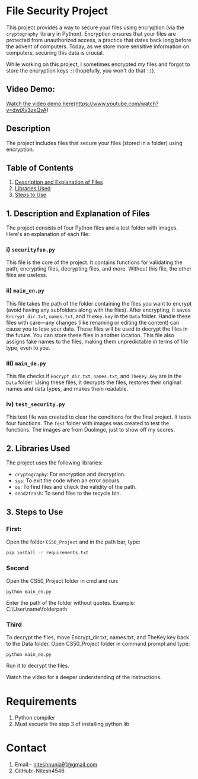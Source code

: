 # File Security Project

This project provides a way to secure your files using encryption (via the `cryptography` library in Python). Encryption ensures that your files are protected from unauthorized access, a practice that dates back long before the advent of computers. Today, as we store more sensitive information on computers, securing this data is crucial.

While working on this project, I sometimes encrypted my files and forgot to store the encryption keys `:|`(hopefully, you won't do that `:)`).


## Video Demo:

[Watch the video demo here](#)(https://www.youtube.com/watch?v=dwiXy3zxQvA)

## Description

The project includes files that secure your files (stored in a folder) using encryption.

## Table of Contents

1. [Description and Explanation of Files](#1-description-and-explanation-of-files)
2. [Libraries Used](#2-libraries-used)
3. [Steps to Use](#3-steps-to-use)

## 1. Description and Explanation of Files

The project consists of four Python files and a test folder with images. Here's an explanation of each file:

### i) `securityfun.py`

This file is the core of the project. It contains functions for validating the path, encrypting files, decrypting files, and more. Without this file, the other files are useless.

### ii) `main_en.py`

This file takes the path of the folder containing the files you want to encrypt (avoid having any subfolders along with the files). After encrypting, it saves `Encrypt_dir.txt`, `names.txt`, and `TheKey.key` in the `Data` folder. Handle these files with care—any changes (like renaming or editing the content) can cause you to lose your data. These files will be used to decrypt the files in the future. You can store these files in another location. This file also assigns fake names to the files, making them unpredictable in terms of file type, even to you.

### iii) `main_de.py`

This file checks if `Encrypt_dir.txt`, `names.txt`, and `TheKey.key` are in the `Data` folder. Using these files, it decrypts the files, restores their original names and data types, and makes them readable.

### iv) `test_security.py`

This test file was created to clear the conditions for the final project. It tests four functions. The `Test` folder with images was created to test the functions. The images are from Duolingo, just to show off my scores.

## 2. Libraries Used

The project uses the following libraries:

- `cryptography`: For encryption and decryption.
- `sys`: To exit the code when an error occurs.
- `os`: To find files and check the validity of the path.
- `send2trash`: To send files to the recycle bin.

## 3. Steps to Use

### First:

Open the folder `CS50_Project` and in the path bar, type:

```bash
pip install -r requirements.txt
```
### Second
Open the CS50_Project folder in cmd and run: 
```
python main_en.py
```
Enter the path of the folder without quotes. Example: C:\User\name\folderpath

### Third
To decrypt the files, move Encrypt_dir.txt, names.txt, and TheKey.key back to the Data folder. Open CS50_Project folder in command prompt and type:
```
python main_de.py
```
Run it to decrypt the files.

Watch the video for a deeper understanding of the instructions.

# Requirements
1. Python compiler
2. Must excuete the step 3 of installing python lib
# Contact
1. Email:- niteshnunia91@gmail.com
2. GitHub:-Nitesh4546
